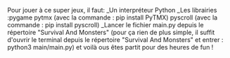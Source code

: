 Pour jouer à ce super jeux, il faut: _Un interpréteur Python _Les librairies :pygame pytmx (avec la commande : pip install PyTMX) pyscroll (avec la commande : pip install pyscroll) _Lancer le fichier main.py depuis le répertoire "Survival And Monsters" (pour ça rien de plus simple, il suffit d'ouvrir le terminal depuis le répertoire "Survival And Monsters" et entrer : python3 main/main.py) et voilà ous êtes partit pour des heures de fun !
